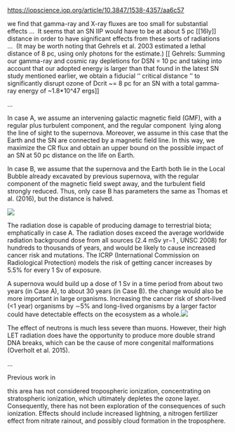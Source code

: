 https://iopscience.iop.org/article/10.3847/1538-4357/aa6c57

we find that gamma-ray and X-ray fluxes are too small for substantial effects …  It seems that an SN IIP would have to be at about 5 pc [[16ly]] distance in order to have significant effects from these sorts of radiations …  (It may be worth noting that Gehrels et al. 2003 estimated a lethal distance of 8 pc, using only photons for the estimate.) [[ Gehrels: Summing our gamma-ray and cosmic ray depletions for DSN = 10 pc and taking into account that our adopted energy is larger than that found in the latest SN study mentioned earlier, we obtain a fiducial ‘‘ critical distance ’’ to significantly disrupt ozone of Dcrit ~= 8 pc for an SN with a total gamma-ray energy of ~1.8*10^47 ergs]]

…

In case A, we assume an intervening galactic magnetic field (GMF), with a regular plus turbulent component, and the regular component  lying along the line of sight to the supernova. Moreover, we assume in this case that the Earth and the SN are connected by a magnetic field line. In this way, we maximize the CR flux and obtain an upper bound on the possible impact of an SN at 50 pc distance on the life on Earth.

In case B, we assume that the supernova and the Earth both lie in the Local Bubble already excavated by previous supernova, with the regular component of the magnetic field swept away, and the turbulent field strongly reduced. Thus, only case B has parameters the same as Thomas et al. (2016), but the distance is halved.

  
  
  
  
  
  
![](https://lh5.googleusercontent.com/erKqu9oaYG2XMikuIGVMjvCGvX6qCiPZpRnIoqT8XHuefi8Cujye-KBaFeo043xWOFqQy_bN00TKEUjmOONXFQdGTf-aTnXnu2AQ3fAHRoFnz0eHYHJBsVui3OMDpfy7nr5eE9KbcycyRDuFDF2Tz9nM7DXHXwypAC7y7snseQw943sjjBqSPA_GilddZw)  

The radiation dose is capable of producing damage to terrestrial biota; emphatically in case A. The radiation doses exceed the average worldwide radiation background dose from all sources (2.4 mSv yr−1 , UNSC 2008) for hundreds to thousands of years, and would be likely to cause increased cancer risk and mutations. The ICRP (International Commission on Radiological Protection) models the risk of getting cancer increases by 5.5% for every 1 Sv of exposure.

A supernova would build up a dose of 1 Sv in a time period from about two years (in Case A), to about 30 years (in Case B). the change would also be more important in large organisms. Increasing the cancer risk of short-lived (<1 year) organisms by ∼5% and long-lived organisms by a larger factor could have detectable effects on the ecosystem as a whole.![](https://lh4.googleusercontent.com/p4CKn-rY4cFXWBgCY_PKXU3r0ldJuvwJZPRJecuUrVRkZ_HcSgHdB6XXvtKHhW-9vlo3YetLgUnz1T91IMHNt-tucDIPCqoifY-TFLPiMfWTZSodHcED3lLLIfKF7DFguZ8vPc6myaPxBfG6jKe3WYRBryfDV5IBr74cEUlet5vvEQb0FGBUigfrcu4WDA)

The effect of neutrons is much less severe than muons. However, their high LET radiation does have the opportunity to produce more double strand DNA breaks, which can be the cause of more congenital malformations (Overholt et al. 2015).

…

Previous work in

this area has not considered tropospheric ionization, concentrating on stratospheric ionization, which ultimately depletes the ozone layer. Consequently, there has not been exploration of the consequences of such ionization. Effects should include increased lightning, a nitrogen fertilizer effect from nitrate rainout, and possibly cloud formation in the troposphere.
